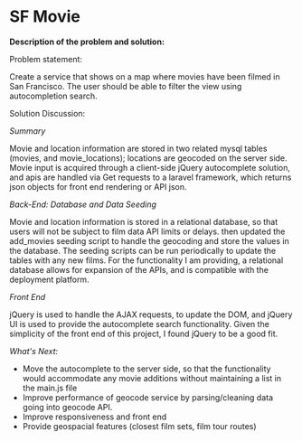 SF Movie
===========

**Description of the problem and solution:**

Problem statement:

Create a service that shows on a map where movies have been filmed in San Francisco. The user should be able to filter the view using autocompletion search.


Solution Discussion:  

*Summary* 

Movie and location information are stored in two related mysql tables (movies, and movie_locations); locations are geocoded on the server side.  Movie input is acquired through a client-side jQuery autocomplete solution, and apis are handled via Get requests to a laravel framework, which returns json objects for front end rendering or API json.

*Back-End: Database and Data Seeding*

Movie and location information is stored in a relational database, so that users will not be subject to film data API limits or delays. then updated the add_movies seeding script to handle the geocoding and store the values in the database. The seeding scripts can be run periodically to update the tables with any new films. For the functionality I am providing, a relational database allows for expansion of the APIs, and is compatible with the deployment platform.

*Front End*  

jQuery is used to handle the AJAX requests, to update the DOM, and jQuery UI is used to provide the autocomplete search functionality.  Given the simplicity of the front end of this project, I found jQuery to be a good fit.

*What's Next:*
- Move the autocomplete to the server side, so that the functionality would accommodate any movie additions without maintaining a list in the main.js file
- Improve performance of geocode service by parsing/cleaning data going into geocode API.
- Improve responsiveness and front end
- Provide geospacial features (closest film sets, film tour routes)